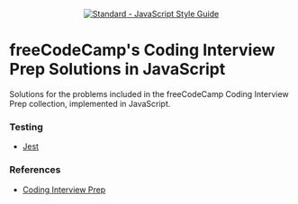 <p align="center">
  <a href="https://standardjs.com">
    <img src="https://img.shields.io/badge/code_style-standard-brightgreen.svg" alt="Standard - JavaScript Style Guide">
  </a>
</p>

<h1>freeCodeCamp's Coding Interview Prep Solutions in JavaScript</h1>

<p>Solutions for the problems included in the freeCodeCamp Coding Interview Prep collection, implemented in JavaScript.</p>

<h3>Testing</h3>
<ul>
  <li><a href="https://github.com/facebook/jest">
    Jest
  </a></li>
</ul>

<h3>References</h3>
<ul>
  <li><a href="https://www.freecodecamp.org/learn/coding-interview-prep/">
    Coding Interview Prep
  </a></li>
</ul>

